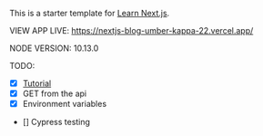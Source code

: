 This is a starter template for [Learn Next.js](https://nextjs.org/learn).

VIEW APP LIVE: https://nextjs-blog-umber-kappa-22.vercel.app/

NODE VERSION: 10.13.0

TODO:
- [x] [Tutorial](https://nextjs.org/learn/basics/create-nextjs-app)
- [x] GET from the api
- [x] Environment variables
- [] Cypress testing
